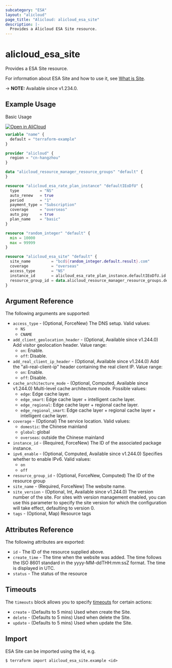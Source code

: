 ```yaml
---
subcategory: "ESA"
layout: "alicloud"
page_title: "Alicloud: alicloud_esa_site"
description: |-
  Provides a Alicloud ESA Site resource.
---
```


# alicloud_esa_site

Provides a ESA Site resource.



For information about ESA Site and how to use it, see [What is Site](https://www.alibabacloud.com/help/en/edge-security-acceleration/esa/user-guide/site-management).

-> **NOTE:** Available since v1.234.0.

## Example Usage

Basic Usage

<div style="display: block;margin-bottom: 40px;"><div class="oics-button" style="float: right;position: absolute;margin-bottom: 10px;">
  <a href="https://api.aliyun.com/terraform?resource=alicloud_esa_site&exampleId=526a6ad2-d747-8099-80fe-4adba67e465727294d3a&activeTab=example&spm=docs.r.esa_site.0.526a6ad2d7&intl_lang=EN_US" target="_blank">
    <img alt="Open in AliCloud" src="https://img.alicdn.com/imgextra/i1/O1CN01hjjqXv1uYUlY56FyX_!!6000000006049-55-tps-254-36.svg" style="max-height: 44px; max-width: 100%;">
  </a>
</div></div>

```terraform
variable "name" {
  default = "terraform-example"
}

provider "alicloud" {
  region = "cn-hangzhou"
}

data "alicloud_resource_manager_resource_groups" "default" {
}

resource "alicloud_esa_rate_plan_instance" "defaultIEoDfU" {
  type         = "NS"
  auto_renew   = true
  period       = "1"
  payment_type = "Subscription"
  coverage     = "overseas"
  auto_pay     = true
  plan_name    = "basic"
}

resource "random_integer" "default" {
  min = 10000
  max = 99999
}

resource "alicloud_esa_site" "default" {
  site_name         = "bcd${random_integer.default.result}.com"
  coverage          = "overseas"
  access_type       = "NS"
  instance_id       = alicloud_esa_rate_plan_instance.defaultIEoDfU.id
  resource_group_id = data.alicloud_resource_manager_resource_groups.default.ids.0
}
```

## Argument Reference

The following arguments are supported:
* `access_type` - (Optional, ForceNew) The DNS setup. Valid values:
  - `NS`
  - `CNAME`
* `add_client_geolocation_header` - (Optional, Available since v1.244.0) Add visitor geolocation header. Value range:
  - `on`: Enable.
  - `off`: Disable.
* `add_real_client_ip_header` - (Optional, Available since v1.244.0) Add the "ali-real-client-ip" header containing the real client IP. Value range:
  - `on`: Enable.
  - `off`: Disable.
* `cache_architecture_mode` - (Optional, Computed, Available since v1.244.0) Multi-level cache architecture mode. Possible values:
  - `edge`: Edge cache layer.
  - `edge_smart`: Edge cache layer + intelligent cache layer.
  - `edge_regional`: Edge cache layer + regional cache layer.
  - `edge_regional_smart`: Edge cache layer + regional cache layer + intelligent cache layer.
* `coverage` - (Optional) The service location. Valid values:
  - `domestic`: the Chinese mainland
  - `global`: global
  - `overseas`: outside the Chinese mainland
* `instance_id` - (Required, ForceNew) The ID of the associated package instance.
* `ipv6_enable` - (Optional, Computed, Available since v1.244.0) Specifies whether to enable IPv6. Valid values:
  - `on`
  - `off`
* `resource_group_id` - (Optional, ForceNew, Computed) The ID of the resource group
* `site_name` - (Required, ForceNew) The website name.
* `site_version` - (Optional, Int, Available since v1.244.0) The version number of the site. For sites with version management enabled, you can use this parameter to specify the site version for which the configuration will take effect, defaulting to version 0.
* `tags` - (Optional, Map) Resource tags

## Attributes Reference

The following attributes are exported:
* `id` - The ID of the resource supplied above.
* `create_time` - The time when the website was added. The time follows the ISO 8601 standard in the yyyy-MM-ddTHH:mm:ssZ format. The time is displayed in UTC.
* `status` - The status of the resource

## Timeouts

The `timeouts` block allows you to specify [timeouts](https://www.terraform.io/docs/configuration-0-11/resources.html#timeouts) for certain actions:
* `create` - (Defaults to 5 mins) Used when create the Site.
* `delete` - (Defaults to 5 mins) Used when delete the Site.
* `update` - (Defaults to 5 mins) Used when update the Site.

## Import

ESA Site can be imported using the id, e.g.

```shell
$ terraform import alicloud_esa_site.example <id>
```